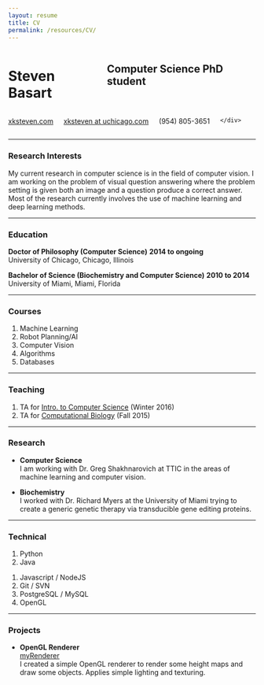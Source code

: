 ```yaml
---
layout: resume 
title: CV
permalink: /resources/CV/
---
```


<div class="row">
	<div class="eight columns">
		<h1 class="my-heading1">Steven Basart </h1>
		<h2 class="my-heading2"> Computer Science PhD student </h2>
	</div>
	<div class="four columns">
		<p class="my-headingp"><a href="http://www.xksteven.com" >xksteven.com</a></p>
		<p class="my-headingp"><a href="mailto:xksteven@uchicago.com"> xksteven at uchicago.com</a></p>
		<p class="my-headinglastp">(954) 805-3651</p>
		
	</div>
</div>


------

### Research Interests

My current research in computer science is in the field of computer vision.  I am working on the problem of visual question answering where the problem setting is given both an image and a question produce a correct answer.  Most of the research currently involves the use of machine learning and deep learning methods.  


------

### Education

**Doctor of Philosophy (Computer Science)** __2014 to ongoing__  
	University of Chicago, Chicago, Illinois

**Bachelor of Science (Biochemistry and Computer Science)** __2010 to 2014__  
	University of Miami, Miami, Florida


------

### Courses

1. Machine Learning
2. Robot Planning/AI
3. Computer Vision
4. Algorithms
5. Databases


------

### Teaching

1. TA for [Intro. to Computer Science](https://www.classes.cs.uchicago.edu/archive/2016/winter/15200-1/) (Winter 2016)
2. TA for [Computational Biology](http://uchicago.bio) (Fall 2015)


------

### Research

* **Computer Science**   
	I am working with Dr. Greg Shakhnarovich at TTIC in the areas of machine learning and computer vision.

* **Biochemistry**   
	I worked with Dr. Richard Myers at the University of Miami trying to create a generic genetic therapy via transducible gene editing proteins.


------

### Technical

1. Python
1. Java
<!-- 1. Android / iOS -->
1. Javascript / NodeJS
1. Git / SVN
1. PostgreSQL / MySQL
1. OpenGL

<!--
------


### Experience

**Company Name** *Position* __start to present__  
	What I did in said company.
	**Technical Environment** 
 -->


------

### Projects

* **OpenGL Renderer**  
	[myRenderer](http://www.github.com/xksteven/myOpenGl)  
	I created a simple OpenGL renderer to render some height maps and draw some objects.  Applies simple lighting and texturing.





